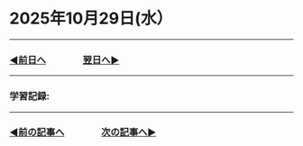 # 2025年10月29日(水）

---

### [◀️前日へ](https://github.com/yuasys/chatty-journal/blob/main/2025/10/2025-10-28.md)&emsp;&emsp;&emsp;&emsp;[翌日へ▶️](https://github.com/yuasys/chatty-journal/blob/main/2025/10/2025-10-30.md)

---

### 学習記録: 

---

### [◀️前の記事へ](https://github.com/yuasys/chatty-journal/blob/main/2025/10/2025-10-26.md)&emsp;&emsp;&emsp;&emsp;[次の記事へ▶️](https://github.com/yuasys/chatty-journal/blob/main/2025/10/2025-10-29.md)
